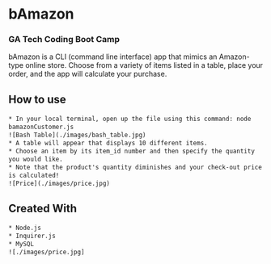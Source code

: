 # bAmazon
### GA Tech Coding Boot Camp
 bAmazon is a CLI (command line interface) app that mimics an Amazon-type online store. Choose from a variety of items listed in a table, place your order, and the app will calculate your purchase. 
 
 ## How to use
    * In your local terminal, open up the file using this command: node bamazonCustomer.js   
    ![Bash Table](./images/bash_table.jpg) 
    * A table will appear that displays 10 different items.
    * Choose an item by its item_id number and then specify the quantity you would like.
    * Note that the product's quantity diminishes and your check-out price is calculated!
    ![Price](./images/price.jpg)

## Created With
    * Node.js
    * Inquirer.js
    * MySQL
    ![./images/price.jpg]
